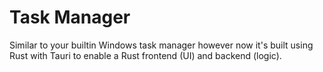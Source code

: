 # Task Manager 

Similar to your builtin Windows task manager however now it's built using Rust with Tauri to enable a Rust frontend (UI) and backend (logic).  

